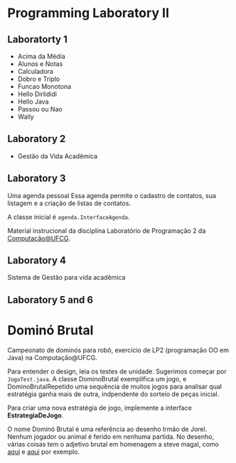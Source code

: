 # Programming Laboratory II

## Laboratorty 1

- Acima da Média
- Alunos e Notas
- Calculadora
- Dobro e Triplo
- Funcao Monotona
- Hello Dirlididi
- Hello Java
- Passou ou Nao
- Wally

## Laboratory 2

- Gestão da Vida Acadêmica

## Laboratory 3

Uma agenda pessoal
Essa agenda permite o cadastro de contatos, sua listagem e a criação de listas de contatos.

A classe inicial é `agenda.InterfaceAgenda`.

Material instrucional da disciplina Laboratório de Programação 2 da [Computação@UFCG](http://computacao.ufcg.edu.br/).

## Laboratory 4

Sistema de Gestão para vida acadêmica

## Laboratory 5 and 6

# Dominó Brutal

Campeonato de dominós para robô, exercício de LP2 (programação OO em Java) na Computação@UFCG.

Para entender o design, leia os testes de unidade. Sugerimos começar por `JogoTest.java`. A classe DominoBrutal exemplifica um jogo, e DominoBrutalRepetido uma sequência de muitos jogos para analisar qual estratégia ganha mais de outra, indpendente do sorteio de peças inicial.

Para criar uma nova estratégia de jogo, implemente a interface **EstrategiaDeJogo**.

O nome Dominó Brutal é uma referência ao desenho Irmão de Jorel. Nenhum jogador ou animal é ferido em nenhuma partida. No desenho, várias coisas tem o adjetivo brutal em homenagem a steve magal, como [aqui](https://irmaodojorel.fandom.com/pt-br/wiki/Recreio_Brutal) e [aqui](https://irmaodojorel.fandom.com/pt-br/wiki/A_Perigosa_Lambada_Brutal) por exemplo.
